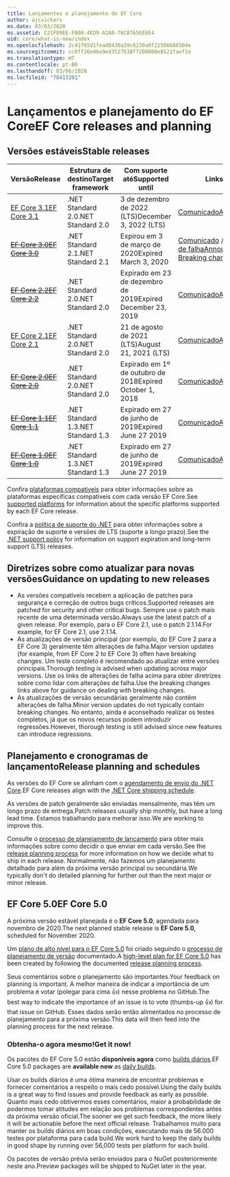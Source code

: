 ```yaml
---
title: Lançamentos e planejamento do EF Core
author: ajcvickers
ms.date: 03/03/2020
ms.assetid: C21F89EE-FB08-4ED9-A2A0-76CB7656E6E4
uid: core/what-is-new/index
ms.openlocfilehash: 2c41f65d1fead8430a39c6230a0f22506686504e
ms.sourcegitcommit: cc0ff36e46e9ed3527638f7208000e8521faef2e
ms.translationtype: HT
ms.contentlocale: pt-BR
ms.lasthandoff: 03/06/2020
ms.locfileid: "78413201"
---
```

# <a name="ef-core-releases-and-planning"></a><span data-ttu-id="af308-102">Lançamentos e planejamento do EF Core</span><span class="sxs-lookup"><span data-stu-id="af308-102">EF Core releases and planning</span></span>

## <a name="stable-releases"></a><span data-ttu-id="af308-103">Versões estáveis</span><span class="sxs-lookup"><span data-stu-id="af308-103">Stable releases</span></span>

| <span data-ttu-id="af308-104">Versão</span><span class="sxs-lookup"><span data-stu-id="af308-104">Release</span></span> | <span data-ttu-id="af308-105">Estrutura de destino</span><span class="sxs-lookup"><span data-stu-id="af308-105">Target framework</span></span> | <span data-ttu-id="af308-106">Com suporte até</span><span class="sxs-lookup"><span data-stu-id="af308-106">Supported until</span></span> | <span data-ttu-id="af308-107">Links</span><span class="sxs-lookup"><span data-stu-id="af308-107">Links</span></span>
|:--------|------------------|-----------------|------
| [<span data-ttu-id="af308-108">EF Core 3.1</span><span class="sxs-lookup"><span data-stu-id="af308-108">EF Core 3.1</span></span>](https://www.nuget.org/packages/Microsoft.EntityFrameworkCore/3.1.2) | <span data-ttu-id="af308-109">.NET Standard 2.0</span><span class="sxs-lookup"><span data-stu-id="af308-109">.NET Standard 2.0</span></span> | <span data-ttu-id="af308-110">3 de dezembro de 2022 (LTS)</span><span class="sxs-lookup"><span data-stu-id="af308-110">December 3, 2022 (LTS)</span></span> | [<span data-ttu-id="af308-111">Comunicado</span><span class="sxs-lookup"><span data-stu-id="af308-111">Announcement</span></span>](https://devblogs.microsoft.com/dotnet/announcing-entity-framework-core-3-1-and-entity-framework-6-4/)
| <span data-ttu-id="af308-112">~~[EF Core 3.0](https://www.nuget.org/packages/Microsoft.EntityFrameworkCore/3.0.3)~~</span><span class="sxs-lookup"><span data-stu-id="af308-112">~~[EF Core 3.0](https://www.nuget.org/packages/Microsoft.EntityFrameworkCore/3.0.3)~~</span></span> | <span data-ttu-id="af308-113">.NET Standard 2.1</span><span class="sxs-lookup"><span data-stu-id="af308-113">.NET Standard 2.1</span></span> | <span data-ttu-id="af308-114">Expirou em 3 de março de 2020</span><span class="sxs-lookup"><span data-stu-id="af308-114">Expired March 3, 2020</span></span> | <span data-ttu-id="af308-115">[Comunicado](https://devblogs.microsoft.com/dotnet/announcing-ef-core-3-0-and-ef-6-3-general-availability/) / [Alterações de falha](ef-core-3.0/breaking-changes.md)</span><span class="sxs-lookup"><span data-stu-id="af308-115">[Announcement](https://devblogs.microsoft.com/dotnet/announcing-ef-core-3-0-and-ef-6-3-general-availability/) / [Breaking changes](ef-core-3.0/breaking-changes.md)</span></span>
| <span data-ttu-id="af308-116">~~[EF Core 2.2](https://www.nuget.org/packages/Microsoft.EntityFrameworkCore/2.2.6)~~</span><span class="sxs-lookup"><span data-stu-id="af308-116">~~[EF Core 2.2](https://www.nuget.org/packages/Microsoft.EntityFrameworkCore/2.2.6)~~</span></span> | <span data-ttu-id="af308-117">.NET Standard 2.0</span><span class="sxs-lookup"><span data-stu-id="af308-117">.NET Standard 2.0</span></span> | <span data-ttu-id="af308-118">Expirado em 23 de dezembro de 2019</span><span class="sxs-lookup"><span data-stu-id="af308-118">Expired December 23, 2019</span></span> | [<span data-ttu-id="af308-119">Comunicado</span><span class="sxs-lookup"><span data-stu-id="af308-119">Announcement</span></span>](https://devblogs.microsoft.com/dotnet/announcing-entity-framework-core-2-2/)
| [<span data-ttu-id="af308-120">EF Core 2.1</span><span class="sxs-lookup"><span data-stu-id="af308-120">EF Core 2.1</span></span>](https://www.nuget.org/packages/Microsoft.EntityFrameworkCore/2.1.14) | <span data-ttu-id="af308-121">.NET Standard 2.0</span><span class="sxs-lookup"><span data-stu-id="af308-121">.NET Standard 2.0</span></span> | <span data-ttu-id="af308-122">21 de agosto de 2021 (LTS)</span><span class="sxs-lookup"><span data-stu-id="af308-122">August 21, 2021 (LTS)</span></span> | [<span data-ttu-id="af308-123">Comunicado</span><span class="sxs-lookup"><span data-stu-id="af308-123">Announcement</span></span>](https://devblogs.microsoft.com/dotnet/announcing-entity-framework-core-2-1/)
| <span data-ttu-id="af308-124">~~[EF Core 2.0](https://www.nuget.org/packages/Microsoft.EntityFrameworkCore/2.0.3)~~</span><span class="sxs-lookup"><span data-stu-id="af308-124">~~[EF Core 2.0](https://www.nuget.org/packages/Microsoft.EntityFrameworkCore/2.0.3)~~</span></span> | <span data-ttu-id="af308-125">.NET Standard 2.0</span><span class="sxs-lookup"><span data-stu-id="af308-125">.NET Standard 2.0</span></span> | <span data-ttu-id="af308-126">Expirado em 1º de outubro de 2018</span><span class="sxs-lookup"><span data-stu-id="af308-126">Expired October 1, 2018</span></span> | [<span data-ttu-id="af308-127">Comunicado</span><span class="sxs-lookup"><span data-stu-id="af308-127">Announcement</span></span>](https://devblogs.microsoft.com/dotnet/announcing-entity-framework-core-2-0/)
| <span data-ttu-id="af308-128">~~[EF Core 1.1](https://www.nuget.org/packages/Microsoft.EntityFrameworkCore/1.1.6)~~</span><span class="sxs-lookup"><span data-stu-id="af308-128">~~[EF Core 1.1](https://www.nuget.org/packages/Microsoft.EntityFrameworkCore/1.1.6)~~</span></span> | <span data-ttu-id="af308-129">.NET Standard 1.3</span><span class="sxs-lookup"><span data-stu-id="af308-129">.NET Standard 1.3</span></span> | <span data-ttu-id="af308-130">Expirado em 27 de junho de 2019</span><span class="sxs-lookup"><span data-stu-id="af308-130">Expired June 27 2019</span></span> | [<span data-ttu-id="af308-131">Comunicado</span><span class="sxs-lookup"><span data-stu-id="af308-131">Announcement</span></span>](https://devblogs.microsoft.com/dotnet/announcing-entity-framework-core-1-1/)
| <span data-ttu-id="af308-132">~~[EF Core 1.0](https://www.nuget.org/packages/Microsoft.EntityFrameworkCore/1.0.6)~~</span><span class="sxs-lookup"><span data-stu-id="af308-132">~~[EF Core 1.0](https://www.nuget.org/packages/Microsoft.EntityFrameworkCore/1.0.6)~~</span></span> | <span data-ttu-id="af308-133">.NET Standard 1.3</span><span class="sxs-lookup"><span data-stu-id="af308-133">.NET Standard 1.3</span></span> | <span data-ttu-id="af308-134">Expirado em 27 de junho de 2019</span><span class="sxs-lookup"><span data-stu-id="af308-134">Expired June 27 2019</span></span> | [<span data-ttu-id="af308-135">Comunicado</span><span class="sxs-lookup"><span data-stu-id="af308-135">Announcement</span></span>](https://devblogs.microsoft.com/dotnet/entity-framework-core-1-0-0-available/)

<span data-ttu-id="af308-136">Confira [plataformas compatíveis](../platforms/index.md) para obter informações sobre as plataformas específicas compatíveis com cada versão EF Core.</span><span class="sxs-lookup"><span data-stu-id="af308-136">See [supported platforms](../platforms/index.md) for information about the specific platforms supported by each EF Core release.</span></span>

<span data-ttu-id="af308-137">Confira a [política de suporte do .NET](https://dotnet.microsoft.com/platform/support/policy/dotnet-core) para obter informações sobre a expiração de suporte e versões de LTS (suporte a longo prazo).</span><span class="sxs-lookup"><span data-stu-id="af308-137">See the [.NET support policy](https://dotnet.microsoft.com/platform/support/policy/dotnet-core) for information on support expiration and long-term support (LTS) releases.</span></span>

## <a name="guidance-on-updating-to-new-releases"></a><span data-ttu-id="af308-138">Diretrizes sobre como atualizar para novas versões</span><span class="sxs-lookup"><span data-stu-id="af308-138">Guidance on updating to new releases</span></span>

* <span data-ttu-id="af308-139">As versões compatíveis recebem a aplicação de patches para segurança e correção de outros bugs críticos.</span><span class="sxs-lookup"><span data-stu-id="af308-139">Supported releases are patched for security and other critical bugs.</span></span> <span data-ttu-id="af308-140">Sempre use o patch mais recente de uma determinada versão.</span><span class="sxs-lookup"><span data-stu-id="af308-140">Always use the latest patch of a given release.</span></span> <span data-ttu-id="af308-141">Por exemplo, para o EF Core 2.1, use o patch 2.1.14.</span><span class="sxs-lookup"><span data-stu-id="af308-141">For example, for EF Core 2.1, use 2.1.14.</span></span>
* <span data-ttu-id="af308-142">As atualizações de versão principal (por exemplo, do EF Core 2 para a EF Core 3) geralmente têm alterações de falha.</span><span class="sxs-lookup"><span data-stu-id="af308-142">Major version updates (for example, from EF Core 2 to EF Core 3) often have breaking changes.</span></span> <span data-ttu-id="af308-143">Um teste completo é recomendado ao atualizar entre versões principais.</span><span class="sxs-lookup"><span data-stu-id="af308-143">Thorough testing is advised when updating across major versions.</span></span> <span data-ttu-id="af308-144">Use os links de alterações de falha acima para obter diretrizes sobre como lidar com alterações de falha.</span><span class="sxs-lookup"><span data-stu-id="af308-144">Use the breaking changes links above for guidance on dealing with breaking changes.</span></span>
* <span data-ttu-id="af308-145">As atualizações de versão secundárias geralmente não contêm alterações de falha.</span><span class="sxs-lookup"><span data-stu-id="af308-145">Minor version updates do not typically contain breaking changes.</span></span> <span data-ttu-id="af308-146">No entanto, ainda é aconselhado realizar os testes completos, já que os novos recursos podem introduzir regressões.</span><span class="sxs-lookup"><span data-stu-id="af308-146">However, thorough testing is still advised since new features can introduce regressions.</span></span>

## <a name="release-planning-and-schedules"></a><span data-ttu-id="af308-147">Planejamento e cronogramas de lançamento</span><span class="sxs-lookup"><span data-stu-id="af308-147">Release planning and schedules</span></span>

<span data-ttu-id="af308-148">As versões do EF Core se alinham com o [agendamento de envio do .NET Core](https://github.com/dotnet/core/blob/master/roadmap.md).</span><span class="sxs-lookup"><span data-stu-id="af308-148">EF Core releases align with the [.NET Core shipping schedule](https://github.com/dotnet/core/blob/master/roadmap.md).</span></span>

<span data-ttu-id="af308-149">As versões de patch geralmente são enviadas mensalmente, mas têm um longo prazo de entrega.</span><span class="sxs-lookup"><span data-stu-id="af308-149">Patch releases usually ship monthly, but have a long lead time.</span></span>
<span data-ttu-id="af308-150">Estamos trabalhando para melhorar isso.</span><span class="sxs-lookup"><span data-stu-id="af308-150">We are working to improve this.</span></span>

<span data-ttu-id="af308-151">Consulte o [processo de planejamento de lançamento](release-planning.md) para obter mais informações sobre como decidir o que enviar em cada versão.</span><span class="sxs-lookup"><span data-stu-id="af308-151">See the [release planning process](release-planning.md) for more information on how we decide what to ship in each release.</span></span>
<span data-ttu-id="af308-152">Normalmente, não fazemos um planejamento detalhado para além da próxima versão principal ou secundária.</span><span class="sxs-lookup"><span data-stu-id="af308-152">We typically don't do detailed planning for further out than the next major or minor release.</span></span>

## <a name="ef-core-50"></a><span data-ttu-id="af308-153">EF Core 5.0</span><span class="sxs-lookup"><span data-stu-id="af308-153">EF Core 5.0</span></span>

<span data-ttu-id="af308-154">A próxima versão estável planejada é o **EF Core 5.0**, agendada para novembro de 2020.</span><span class="sxs-lookup"><span data-stu-id="af308-154">The next planned stable release is **EF Core 5.0**, scheduled for November 2020.</span></span>

<span data-ttu-id="af308-155">Um [plano de alto nível para o EF Core 5.0](ef-core-5.0/plan.md) foi criado seguindo o [processo de planejamento de versão](release-planning.md) documentado.</span><span class="sxs-lookup"><span data-stu-id="af308-155">A [high-level plan for EF Core 5.0](ef-core-5.0/plan.md) has been created by following the documented [release planning process](release-planning.md).</span></span>

<span data-ttu-id="af308-156">Seus comentários sobre o planejamento são importantes.</span><span class="sxs-lookup"><span data-stu-id="af308-156">Your feedback on planning is important.</span></span>
<span data-ttu-id="af308-157">A melhor maneira de indicar a importância de um problema é votar (polegar para cima 👍) nesse problema no GitHub.</span><span class="sxs-lookup"><span data-stu-id="af308-157">The best way to indicate the importance of an issue is to vote (thumbs-up 👍) for that issue on GitHub.</span></span>
<span data-ttu-id="af308-158">Esses dados serão então alimentados no processo de planejamento para a próxima versão.</span><span class="sxs-lookup"><span data-stu-id="af308-158">This data will then feed into the planning process for the next release.</span></span>

### <a name="get-it-now"></a><span data-ttu-id="af308-159">Obtenha-o agora mesmo!</span><span class="sxs-lookup"><span data-stu-id="af308-159">Get it now!</span></span>

<span data-ttu-id="af308-160">Os pacotes do EF Core 5.0 estão **disponíveis agora** como [builds diários](https://github.com/aspnet/AspNetCore/blob/master/docs/DailyBuilds.md).</span><span class="sxs-lookup"><span data-stu-id="af308-160">EF Core 5.0 packages are **available now** as [daily builds](https://github.com/aspnet/AspNetCore/blob/master/docs/DailyBuilds.md).</span></span> 

<span data-ttu-id="af308-161">Usar os builds diários é uma ótima maneira de encontrar problemas e fornecer comentários a respeito o mais cedo possível.</span><span class="sxs-lookup"><span data-stu-id="af308-161">Using the daily builds is a great way to find issues and provide feedback as early as possible.</span></span>
<span data-ttu-id="af308-162">Quanto mais cedo obtivermos esses comentários, maior a probabilidade de podermos tomar atitudes em relação aos problemas correspondentes antes da próxima versão oficial.</span><span class="sxs-lookup"><span data-stu-id="af308-162">The sooner we get such feedback, the more likely it will be actionable before the next official release.</span></span>
<span data-ttu-id="af308-163">Trabalhamos muito para manter os builds diários em boas condições, executando mais de 56.000 testes por plataforma para cada build.</span><span class="sxs-lookup"><span data-stu-id="af308-163">We work hard to keep the daily builds in good shape by running over 56,000 tests per platform for each build.</span></span>

<span data-ttu-id="af308-164">Os pacotes de versão prévia serão enviados para o NuGet posteriormente neste ano.</span><span class="sxs-lookup"><span data-stu-id="af308-164">Preview packages will be shipped to NuGet later in the year.</span></span>
